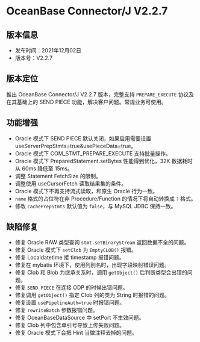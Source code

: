 # OceanBase Connector/J V2.2.7

## 版本信息

- 发布时间：2021年12月02日
- 版本号：V2.2.7
  
## 版本定位

推出 OceanBase Connector/J V2.2.7 版本，完整支持 `PREPARE_EXECUTE` 协议及在其基础上的 SEND PIECE 功能，解决客户问题。常规业务可使用。

## 功能增强

- Oracle 模式下 SEND PIECE 默认关闭，如果启用需要设置 useServerPrepStmts=true&usePieceData=true。 
- Oracle 模式下 COM_STMT_PREPARE_EXECUTE 支持批量操作。
- Oracle 模式下 PreparedStatement.setBytes 性能得到优化，32K 数据耗时从 60ms 降低至 15ms。
- 调整 Statement FetchSize 的限制。
- 调整使用 useCursorFetch 读取结果集的条件。
- Oracle 模式下不再支持流式读取，和原生 Oracle 行为一致。
- `name` 格式的占位符在非 Procedure/Function 的情况下将自动转换成 `?` 格式。
- 修改 `cachePrepStmts` 默认值为 `false`，与 MySQL JDBC 保持一致。

## 缺陷修复

- 修复 Oracle RAW 类型查询 `stmt.setBinaryStream` 返回数据不全的问题。
- 修复 Oracle 模式下 `setClob` 为 `EmptyCLOB()` 报错。
- 修复 Localdatetime 接 timestamp 报错问题。
- 修复在 mybatis 环境下，使用列别名时，出现字段映射错误问题。
- 修复 Clob 和 Blob 为继承关系时，调用 `getObject()` 后判断类型会出错的问题。
- 修复 `SEND PIECE` 在连接 ODP 的时候出错问题。
- 修复调用 `getObject()` 指定 Clob 列的类为 String 时报错的问题。
- 修复设置 `usePipelineAuth=true` 时报错问题。
- 修复 `rewriteBatch` 参数报错问题。
- 修复 OceanBaseDataSource 中 setPort 不生效问题。
- 修复 Clob 列中包含单引号导致上传失败问题。
- 修复 Oracle 模式下会把 Hint 当做注释去掉的问题。
